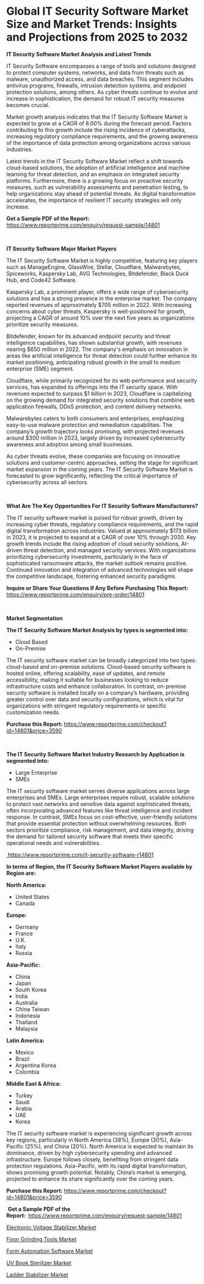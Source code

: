 <p><h1>Global IT Security Software Market Size and Market Trends: Insights and Projections from 2025 to 2032</h1></p><p><strong>IT Security Software Market Analysis and Latest Trends</strong></p>
<p><p>IT Security Software encompasses a range of tools and solutions designed to protect computer systems, networks, and data from threats such as malware, unauthorized access, and data breaches. This segment includes antivirus programs, firewalls, intrusion detection systems, and endpoint protection solutions, among others. As cyber threats continue to evolve and increase in sophistication, the demand for robust IT security measures becomes crucial.</p><p>Market growth analysis indicates that the IT Security Software Market is expected to grow at a CAGR of 8.00% during the forecast period. Factors contributing to this growth include the rising incidence of cyberattacks, increasing regulatory compliance requirements, and the growing awareness of the importance of data protection among organizations across various industries.</p><p>Latest trends in the IT Security Software Market reflect a shift towards cloud-based solutions, the adoption of artificial intelligence and machine learning for threat detection, and an emphasis on integrated security platforms. Furthermore, there is a growing focus on proactive security measures, such as vulnerability assessments and penetration testing, to help organizations stay ahead of potential threats. As digital transformation accelerates, the importance of resilient IT security strategies will only increase.</p></p>
<p><strong>Get a Sample PDF of the Report:&nbsp;</strong> <a href="https://www.reportprime.com/enquiry/request-sample/14801?utm_campaign=3350&utm_medium=2&utm_source=Github&utm_content=ia&utm_term=20032025&utm_id=it-security-software">https://www.reportprime.com/enquiry/request-sample/14801</a></p>
<p>&nbsp;</p>
<p><strong>IT Security Software Major Market Players</strong></p>
<p><p>The IT Security Software Market is highly competitive, featuring key players such as ManageEngine, GlassWire, Stellar, Cloudflare, Malwarebytes, Spiceworks, Kaspersky Lab, AVG Technologies, Bitdefender, Black Duck Hub, and Code42 Software. </p><p>Kaspersky Lab, a prominent player, offers a wide range of cybersecurity solutions and has a strong presence in the enterprise market. The company reported revenues of approximately $705 million in 2022. With increasing concerns about cyber threats, Kaspersky is well-positioned for growth, projecting a CAGR of around 10% over the next five years as organizations prioritize security measures.</p><p>Bitdefender, known for its advanced endpoint security and threat intelligence capabilities, has shown substantial growth, with revenues nearing $650 million in 2022. The company's emphasis on innovation in areas like artificial intelligence for threat detection could further enhance its market positioning, anticipating robust growth in the small to medium enterprise (SME) segment.</p><p>Cloudflare, while primarily recognized for its web performance and security services, has expanded its offerings into the IT security space. With revenues expected to surpass $1 billion in 2023, Cloudflare is capitalizing on the growing demand for integrated security solutions that combine web application firewalls, DDoS protection, and content delivery networks.</p><p>Malwarebytes caters to both consumers and enterprises, emphasizing easy-to-use malware protection and remediation capabilities. The company’s growth trajectory looks promising, with projected revenues around $300 million in 2023, largely driven by increased cybersecurity awareness and adoption among small businesses.</p><p>As cyber threats evolve, these companies are focusing on innovative solutions and customer-centric approaches, setting the stage for significant market expansion in the coming years. The IT Security Software Market is forecasted to grow significantly, reflecting the critical importance of cybersecurity across all sectors.</p></p>
<p>&nbsp;</p>
<p><strong>What Are The Key Opportunities For IT Security Software Manufacturers?</strong></p>
<p><p>The IT security software market is poised for robust growth, driven by increasing cyber threats, regulatory compliance requirements, and the rapid digital transformation across industries. Valued at approximately $173 billion in 2023, it is projected to expand at a CAGR of over 10% through 2030. Key growth trends include the rising adoption of cloud security solutions, AI-driven threat detection, and managed security services. With organizations prioritizing cybersecurity investments, particularly in the face of sophisticated ransomware attacks, the market outlook remains positive. Continued innovation and integration of advanced technologies will shape the competitive landscape, fostering enhanced security paradigms.</p></p>
<p><strong>Inquire or Share Your Questions If Any Before Purchasing This Report:</strong> <a href="https://www.reportprime.com/enquiry/pre-order/14801?utm_campaign=3350&utm_medium=2&utm_source=Github&utm_content=ia&utm_term=20032025&utm_id=it-security-software">https://www.reportprime.com/enquiry/pre-order/14801</a></p>
<p>&nbsp;</p>
<p><strong>Market Segmentation</strong></p>
<p><strong>The IT Security Software Market Analysis by types is segmented into:</strong></p>
<p><ul><li>Cloud Based</li><li>On-Premise</li></ul></p>
<p><p>The IT security software market can be broadly categorized into two types: cloud-based and on-premise solutions. Cloud-based security software is hosted online, offering scalability, ease of updates, and remote accessibility, making it suitable for businesses looking to reduce infrastructure costs and enhance collaboration. In contrast, on-premise security software is installed locally on a company’s hardware, providing greater control over data and security configurations, which is vital for organizations with stringent regulatory requirements or specific customization needs.</p></p>
<p><strong>Purchase this Report:&nbsp;</strong><a href="https://www.reportprime.com/checkout?id=14801&price=3590&utm_campaign=3350&utm_medium=2&utm_source=Github&utm_content=ia&utm_term=20032025&utm_id=it-security-software">https://www.reportprime.com/checkout?id=14801&price=3590</a></p>
<p>&nbsp;</p>
<p><strong>The IT Security Software Market Industry Research by Application is segmented into:</strong></p>
<p><ul><li>Large Enterprise</li><li>SMEs</li></ul></p>
<p><p>The IT security software market serves diverse applications across large enterprises and SMEs. Large enterprises require robust, scalable solutions to protect vast networks and sensitive data against sophisticated threats, often incorporating advanced features like threat intelligence and incident response. In contrast, SMEs focus on cost-effective, user-friendly solutions that provide essential protection without overwhelming resources. Both sectors prioritize compliance, risk management, and data integrity, driving the demand for tailored security software that meets their specific operational needs and vulnerabilities.</p></p>
<p><a href="https://www.reportprime.com/it-security-software-r14801?utm_campaign=3350&utm_medium=2&utm_source=Github&utm_content=ia&utm_term=20032025&utm_id=it-security-software">&nbsp;https://www.reportprime.com/it-security-software-r14801</a></p>
<p><strong>In terms of Region, the IT Security Software Market Players available by Region are:</strong></p>
<p>
    <p> <strong> North America: </strong>
        <ul>
            <li>United States</li>
            <li>Canada</li>
        </ul>
        </p> 
    <p> <strong> Europe: </strong>
        <ul>
            <li>Germany</li>
            <li>France</li>
            <li>U.K.</li>
            <li>Italy</li>
            <li>Russia</li>
        </ul>
        </p> 
    <p> <strong> Asia-Pacific: </strong>
        <ul>
            <li>China</li>
            <li>Japan</li>
            <li>South Korea</li>
            <li>India</li>
            <li>Australia</li>
            <li>China Taiwan</li>
            <li>Indonesia</li>
            <li>Thailand</li>
            <li>Malaysia</li>
        </ul>
        </p> 
    <p> <strong> Latin America: </strong>
        <ul>
            <li>Mexico</li>
            <li>Brazil</li>
            <li>Argentina Korea</li>
            <li>Colombia</li>
        </ul>
        </p> 
    <p> <strong> Middle East & Africa: </strong>
        <ul>
            <li>Turkey</li>
            <li>Saudi</li>
            <li>Arabia</li>
            <li>UAE</li>
            <li>Korea</li>
        </ul>
    </p>
    </p>
<p><p>The IT security software market is experiencing significant growth across key regions, particularly in North America (38%), Europe (30%), Asia-Pacific (25%), and China (20%). North America is expected to maintain its dominance, driven by high cybersecurity spending and advanced infrastructure. Europe follows closely, benefiting from stringent data protection regulations. Asia-Pacific, with its rapid digital transformation, shows promising growth potential. Notably, China’s market is emerging, projected to enhance its share significantly over the coming years.</p></p>
<p><strong>Purchase this Report: </strong><a href="https://www.reportprime.com/checkout?id=14801&price=3590&utm_campaign=3350&utm_medium=2&utm_source=Github&utm_content=ia&utm_term=20032025&utm_id=it-security-software">https://www.reportprime.com/checkout?id=14801&price=3590</a></p>
<p>&nbsp;<strong>Get a Sample PDF of the Report:&nbsp;&nbsp;</strong><a href="https://www.reportprime.com/enquiry/request-sample/14801?utm_campaign=3350&utm_medium=2&utm_source=Github&utm_content=ia&utm_term=20032025&utm_id=it-security-software">https://www.reportprime.com/enquiry/request-sample/14801</a></p>
<p><strong></strong></p>
<p><p><a href="https://www.linkedin.com/pulse/analysis-global-electronic-voltage-stabilizer-market-dsg7f?utm_campaign=3350&utm_medium=2&utm_source=Github&utm_content=ia&utm_term=20032025&utm_id=it-security-software">Electronic Voltage Stabilizer Market</a></p><p><a href="https://www.linkedin.com/pulse/floor-grinding-tools-market-demand-revenue-growth-125-v0qpe?utm_campaign=3350&utm_medium=2&utm_source=Github&utm_content=ia&utm_term=20032025&utm_id=it-security-software">Floor Grinding Tools Market</a></p><p><a href="https://github.com/anggigpps/Market-Research-Report-List-1/blob/main/form-automation-software-market.md?utm_campaign=3350&utm_medium=2&utm_source=Github&utm_content=ia&utm_term=20032025&utm_id=it-security-software">Form Automation Software Market</a></p><p><a href="https://www.linkedin.com/pulse/comprehensive-assessment-uv-book-sterilizer-markets-142-cagrfrom-qx0ye?utm_campaign=3350&utm_medium=2&utm_source=Github&utm_content=ia&utm_term=20032025&utm_id=it-security-software">UV Book Sterilizer Market</a></p><p><a href="https://www.linkedin.com/pulse/forecasting-growth-ladder-stabilizer-market-size-scope-enhle?utm_campaign=3350&utm_medium=2&utm_source=Github&utm_content=ia&utm_term=20032025&utm_id=it-security-software">Ladder Stabilizer Market</a></p></p>